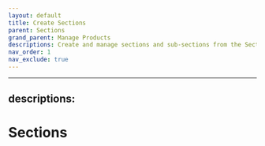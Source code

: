 ```yaml
---
layout: default
title: Create Sections
parent: Sections
grand_parent: Manage Products
descriptions: Create and manage sections and sub-sections from the Section
nav_order: 1
nav_exclude: true
---
```

---
descriptions: 
--- 
# Sections

